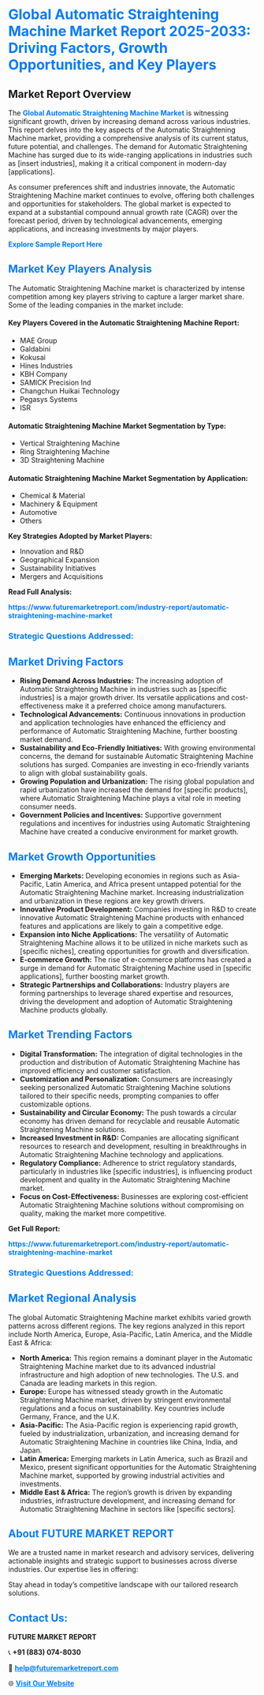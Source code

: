 <h1 style="color: #007BFF;">Global Automatic Straightening Machine Market Report 2025-2033: Driving Factors, Growth Opportunities, and Key Players</h1>

<section id="overview">
<h2>Market Report Overview</h2>
<p>The <a href="https://www.futuremarketreport.com/industry-report/automatic-straightening-machine-market" style="color: #007BFF; text-decoration: none;"><strong>Global Automatic Straightening Machine Market</strong></a> is witnessing significant growth, driven by increasing demand across various industries. This report delves into the key aspects of the Automatic Straightening Machine market, providing a comprehensive analysis of its current status, future potential, and challenges. The demand for Automatic Straightening Machine has surged due to its wide-ranging applications in industries such as [insert industries], making it a critical component in modern-day [applications].</p>
<p>As consumer preferences shift and industries innovate, the Automatic Straightening Machine market continues to evolve, offering both challenges and opportunities for stakeholders. The global market is expected to expand at a substantial compound annual growth rate (CAGR) over the forecast period, driven by technological advancements, emerging applications, and increasing investments by major players.</p>
</section>

<section id="overview">
<p><a href="https://www.futuremarketreport.com/request-sample/reportId=57558" style="color: #007BFF; text-decoration: none;"><strong>Explore Sample Report Here</strong></a></p>
</section>

<section id="key-players">
<h2 style="color: #007BFF;">Market Key Players Analysis</h2>
<p>The Automatic Straightening Machine market is characterized by intense competition among key players striving to capture a larger market share. Some of the leading companies in the market include:</p>
<h4>Key Players Covered in the Automatic Straightening Machine Report:</h4>
<ul><li>MAE Group</li><li>Galdabini</li><li>Kokusai</li><li>Hines Industries</li><li>KBH Company</li><li>SAMICK Precision Ind</li><li>Changchun Huikai Technology</li><li>Pegasys Systems</li><li>ISR</li></ul>
<h4>Automatic Straightening Machine Market Segmentation by Type:</h4>
<ul><li>Vertical Straightening Machine</li><li>Ring Straightening Machine</li><li>3D Straightening Machine</li></ul>

<h4>Automatic Straightening Machine Market Segmentation by Application:</h4>
<ul><li>Chemical &amp; Material</li><li>Machinery &amp; Equipment</li><li>Automotive</li><li>Others</li></ul>
<p><strong>Key Strategies Adopted by Market Players:</strong></p>
<ul>
<li>Innovation and R&D</li>
<li>Geographical Expansion</li>
<li>Sustainability Initiatives</li>
<li>Mergers and Acquisitions</li>
</ul>
</section>

<section>
<p><strong>Read Full Analysis: </strong></p><a href="https://www.futuremarketreport.com/industry-report/automatic-straightening-machine-market" style="color: #007BFF; text-decoration: none;"><strong>https://www.futuremarketreport.com/industry-report/automatic-straightening-machine-market</strong></a>
<h3 style="color: #007BFF;">Strategic Questions Addressed:</h3>
</section>

<section id="driving-factors">
<h2 style="color: #007BFF;">Market Driving Factors</h2>
<ul>
<li><strong>Rising Demand Across Industries:</strong> The increasing adoption of Automatic Straightening Machine in industries such as [specific industries] is a major growth driver. Its versatile applications and cost-effectiveness make it a preferred choice among manufacturers.</li>
<li><strong>Technological Advancements:</strong> Continuous innovations in production and application technologies have enhanced the efficiency and performance of Automatic Straightening Machine, further boosting market demand.</li>
<li><strong>Sustainability and Eco-Friendly Initiatives:</strong> With growing environmental concerns, the demand for sustainable Automatic Straightening Machine solutions has surged. Companies are investing in eco-friendly variants to align with global sustainability goals.</li>
<li><strong>Growing Population and Urbanization:</strong> The rising global population and rapid urbanization have increased the demand for [specific products], where Automatic Straightening Machine plays a vital role in meeting consumer needs.</li>
<li><strong>Government Policies and Incentives:</strong> Supportive government regulations and incentives for industries using Automatic Straightening Machine have created a conducive environment for market growth.</li>
</ul>
</section>

<section id="growth-opportunities">
<h2 style="color: #007BFF;">Market Growth Opportunities</h2>
<ul>
<li><strong>Emerging Markets:</strong> Developing economies in regions such as Asia-Pacific, Latin America, and Africa present untapped potential for the Automatic Straightening Machine market. Increasing industrialization and urbanization in these regions are key growth drivers.</li>
<li><strong>Innovative Product Development:</strong> Companies investing in R&D to create innovative Automatic Straightening Machine products with enhanced features and applications are likely to gain a competitive edge.</li>
<li><strong>Expansion into Niche Applications:</strong> The versatility of Automatic Straightening Machine allows it to be utilized in niche markets such as [specific niches], creating opportunities for growth and diversification.</li>
<li><strong>E-commerce Growth:</strong> The rise of e-commerce platforms has created a surge in demand for Automatic Straightening Machine used in [specific applications], further boosting market growth.</li>
<li><strong>Strategic Partnerships and Collaborations:</strong> Industry players are forming partnerships to leverage shared expertise and resources, driving the development and adoption of Automatic Straightening Machine products globally.</li>
</ul>
</section>

<section id="trending-factors">
<h2 style="color: #007BFF;">Market Trending Factors</h2>
<ul>
<li><strong>Digital Transformation:</strong> The integration of digital technologies in the production and distribution of Automatic Straightening Machine has improved efficiency and customer satisfaction.</li>
<li><strong>Customization and Personalization:</strong> Consumers are increasingly seeking personalized Automatic Straightening Machine solutions tailored to their specific needs, prompting companies to offer customizable options.</li>
<li><strong>Sustainability and Circular Economy:</strong> The push towards a circular economy has driven demand for recyclable and reusable Automatic Straightening Machine solutions.</li>
<li><strong>Increased Investment in R&D:</strong> Companies are allocating significant resources to research and development, resulting in breakthroughs in Automatic Straightening Machine technology and applications.</li>
<li><strong>Regulatory Compliance:</strong> Adherence to strict regulatory standards, particularly in industries like [specific industries], is influencing product development and quality in the Automatic Straightening Machine market.</li>
<li><strong>Focus on Cost-Effectiveness:</strong> Businesses are exploring cost-efficient Automatic Straightening Machine solutions without compromising on quality, making the market more competitive.</li>
</ul>
</section>

<section>
<p><strong>Get Full Report: </strong></p><a href="https://www.futuremarketreport.com/industry-report/automatic-straightening-machine-market" style="color: #007BFF; text-decoration: none;"><strong>https://www.futuremarketreport.com/industry-report/automatic-straightening-machine-market</strong></a>
<h3 style="color: #007BFF;">Strategic Questions Addressed:</h3>
</section>


<section id="regional-analysis">
<h2 style="color: #007BFF;">Market Regional Analysis</h2>
<p>The global Automatic Straightening Machine market exhibits varied growth patterns across different regions. The key regions analyzed in this report include North America, Europe, Asia-Pacific, Latin America, and the Middle East & Africa:</p>
<ul>
<li><strong>North America:</strong> This region remains a dominant player in the Automatic Straightening Machine market due to its advanced industrial infrastructure and high adoption of new technologies. The U.S. and Canada are leading markets in this region.</li>
<li><strong>Europe:</strong> Europe has witnessed steady growth in the Automatic Straightening Machine market, driven by stringent environmental regulations and a focus on sustainability. Key countries include Germany, France, and the U.K.</li>
<li><strong>Asia-Pacific:</strong> The Asia-Pacific region is experiencing rapid growth, fueled by industrialization, urbanization, and increasing demand for Automatic Straightening Machine in countries like China, India, and Japan.</li>
<li><strong>Latin America:</strong> Emerging markets in Latin America, such as Brazil and Mexico, present significant opportunities for the Automatic Straightening Machine market, supported by growing industrial activities and investments.</li>
<li><strong>Middle East & Africa:</strong> The region’s growth is driven by expanding industries, infrastructure development, and increasing demand for Automatic Straightening Machine in sectors like [specific sectors].</li>
</ul>
</section>

<footer>
<h2 style="color: #007BFF;">About FUTURE MARKET REPORT</h2>
<p>We are a trusted name in market research and advisory services, delivering actionable insights and strategic support to businesses across diverse industries. Our expertise lies in offering:</p>

<p>Stay ahead in today’s competitive landscape with our tailored research solutions.</p>

<h2 style="color: #007BFF;">Contact Us:</h2>
<p><strong>FUTURE MARKET REPORT</strong></p>
<p>📞 <strong>+91 (883) 074-8030</strong></p>
<p>📧 <strong><a href="mailto:help@futuremarketreport.com" style="color: #007BFF;">help@futuremarketreport.com</a></strong></p>
<p>🌐 <strong><a href="https://www.futuremarketreport.com/" style="color: #007BFF;">Visit Our Website</a></strong></p>
</footer>
